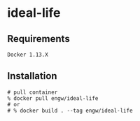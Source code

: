 # ideal-life

## Requirements
```
Docker 1.13.X
```

## Installation
```
# pull container
% docker pull engw/ideal-life
# or
# % docker build . --tag engw/ideal-life
```
